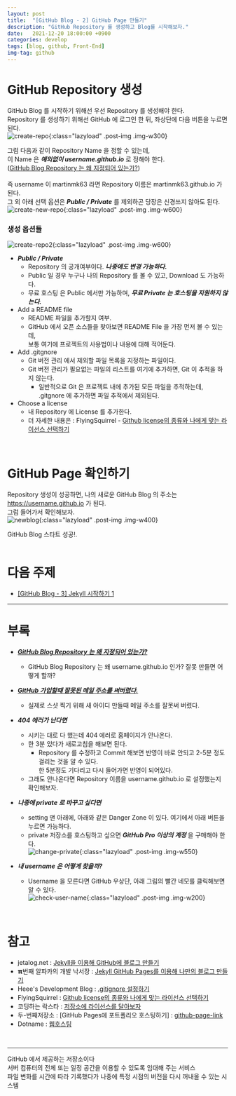 ```yaml
---
layout: post
title:  "[GitHub Blog - 2] GitHub Page 만들기"
description: "GitHub Repository 를 생성하고 Blog를 시작해보자."
date:   2021-12-20 18:00:00 +0900
categories: develop
tags: [blog, github, Front-End]
img-tag: github
---
```


# GitHub Repository 생성
 GitHub Blog 를 시작하기 위해선 우선 
 <span class="tooltip" id="id-1">Repository</span> 를 생성해야 한다.  
 Repository 를 생성하기 위해선 GitHub 에 로그인 한 뒤, 좌상단에 다음 버튼을 누르면 된다.  
![create-repo](/assets/img/post-img/start-github-github/create-repo.png){:class="lazyload" .post-img .img-w300}


그럼 다음과 같이 Repository Name 을 정할 수 있는데,   
이 Name 은 ***예외없이 username.github.io*** 로 정해야 한다.   
([GitHub Blog Repository 는 왜 지정되어 있는가?][repository-link])  
<br>
즉 username 이 martinmk63 라면 Repository 이름은 martinmk63.github.io 가 된다.  
그 외 아래 선택 옵션은 ***Public / Private*** 를 제외하곤 당장은 신경쓰지 않아도 된다.  
![create-new-repo](/assets/img/post-img/start-github-github/create-new-repo.png){:class="lazyload" .post-img .img-w600}  


### 생성 옵션들 ###
![create-repo2](/assets/img/post-img/start-github-github/create-repo2.png){:class="lazyload" .post-img .img-w600}  

- ***Public / Private***
  - Repository 의 공개여부이다. ***나중에도 변경 가능하다.***
  - Public 일 경우 누구나 나의 Repository 를 볼 수 있고, Download 도 가능하다.
  - 무료 <span class="tooltip" id="id-2">호스팅</span> 은 Public 에서만 가능하며, ***무료 Private 는 호스팅을 지원하지 않는다.***
- Add a README file
  - README 파일을 추가할지 여부.
  - GitHub 에서 오픈 소스들을 찾아보면 README File 을 가장 먼저 볼 수 있는데,    
   보통 여기에 프로젝트의 사용법이나 내용에 대해 적어둔다.
- Add .gitgnore
  - Git
  <span class="tooltip" id="id-3">버전 관리</span> 에서 제외할 파일 목록을 지정하는 파일이다.
  - Git 버전 관리가 필요없는 파일의 리스트를 여기에 추가하면, Git 이 추적을 하지 않는다.
    - 일반적으로 Git 은 프로젝트 내에 추가된 모든 파일을 추적하는데, .gitgnore 에 추가하면 파일 추적에서 제외된다.
- Choose a license
  - 내 Repository 에 License 를 추가한다.
  - 더 자세한 내용은 : FlyingSquirrel - [Github license의 종류와 나에게 맞는 라이선스 선택하기][git-license-link]  
<br>

# GitHub Page 확인하기
Repository 생성이 성공하면, 나의 새로운 GitHub Blog 의 주소는 https://username.github.io 가 된다.  
그럼 들어가서 확인해보자.  
![newblog](/assets/img/post-img/start-github-github/newblog.png){:class="lazyload" .post-img .img-w400}      

GitHub Blog 스타트 성공!.  
<br>


# 다음 주제
- [[GitHub Blog - 3] Jekyll 시작하기 1][jekyll-link]  
<hr>

# 부록

- ***[GitHub Blog Repository 는 왜 지정되어 있는가?][repository-link]***
  - GitHub Blog Repository 는 왜 username.github.io 인가? 잘못 만들면 어떻게 할까?
  

- ***[GitHub 가입할때 잘못된 메일 주소를 써버렸다.][github-mail-error-link]***  
  - 실제로 스샷 찍기 위해 새 아이디 만들때 메일 주소를 잘못써 버렸다.  


- ***404 에러가 난다면*** 
  - 시키는 대로 다 했는데 404 에러로 홈페이지가 안나온다.
  - 한 3분 있다가 새로고침을 해보면 된다.  
    - Repository 를 수정하고 Commit 해보면 반영이 바로 안되고 2-5분 정도 걸리는 것을 알 수 있다.   
    한 5분정도 기다리고 다시 들어가면 반영이 되어있다.  
  - 그래도 안나온다면 Repository 이름을 username.github.io 로 설정했는지 확인해보자.


- ***나중에 private 로 바꾸고 싶다면***  
  - setting 맨 아래에, 아래와 같은 Danger Zone 이 있다. 여기에서 아래 버튼을 누르면 가능하다.  
  - private 저장소를 호스팅하고 싶으면 ***GitHub Pro 이상의 계정*** 을 구매해야 한다.   
  ![change-private](/assets/img/post-img/start-github-github/change-private.png){:class="lazyload" .post-img .img-w550}  



- ***내 username 은 어떻게 찾을까?***
  - Username 을 모른다면 GitHub 우상단, 아래 그림의 빨간 네모를 클릭해보면 알 수 있다.    
  ![check-user-name](/assets/img/post-img/start-github-github/check-user-name.png){:class="lazyload" .post-img .img-w200}

<br>

  
  
# 참고
- jetalog.net : [Jekyll을 이용해 GitHub에 블로그 만들기][jetalog-link]
- 𝝿번째 알파카의 개발 낙서장 : [Jekyll GitHub Pages를 이용해 나만의 블로그 만들기][알파카-link]
- Heee's Development Blog : [.gitignore 설정하기][gitignore-link]
- FlyingSquirrel : [Github license의 종류와 나에게 맞는 라이선스 선택하기][git-license-link]
- 코딩하는 락스타 : [저장소에 라이선스를 달아보자][corock-link]
- 두-번째저장소 : [GitHub Pages에 포트폴리오 호스팅하기] : [github-page-link]
- Dotname : [웹호스팅][webhosting-link]
<br>

<hr>
<div class="tooltip-desc">
  <div class="tooltip-description" id="desc-1">GitHub 에서 제공하는 저장소이다</div>
  <div class="tooltip-description" id="desc-2">서버 컴퓨터의 전체 또는 일정 공간을 이용할 수 있도록 임대해 주는 서비스</div>
  <div class="tooltip-description" id="desc-3">파일 변화를 시간에 따라 기록했다가 나중에 특정 시점의 버전을 다시 꺼내올 수 있는 시스템</div>
</div>

[github-mail-error-link]: /bugs/2021/12/20/github-join-email-error.html
[jetalog-link]: https://jetalog.net/86
[알파카-link]: https://blog.itcode.dev/posts/2021/06/06/jekyll-blog-prepare-git
[gitignore-link]: https://gmlwjd9405.github.io/2017/10/06/make-gitignore-file.html
[git-license-link]: https://flyingsquirrel.medium.com/github-license%EC%9D%98-%EC%A2%85%EB%A5%98%EC%99%80-%EB%82%98%EC%97%90%EA%B2%8C-%EB%A7%9E%EB%8A%94-%EB%9D%BC%EC%9D%B4%EC%84%A0%EC%8A%A4-%EC%84%A0%ED%83%9D%ED%95%98%EA%B8%B0-ae29925e8ff4
[corock-link]: https://corock.tistory.com/436
[github-page-link]: https://shxrecord.tistory.com/203
[webhosting-link]: https://www.dotname.co.kr/hosting/web/guide

[jekyll-link]: /develop/2021/12/21/blog-start-jekyll.html
[repository-link]: /study/2021/12/20/github-repository.html